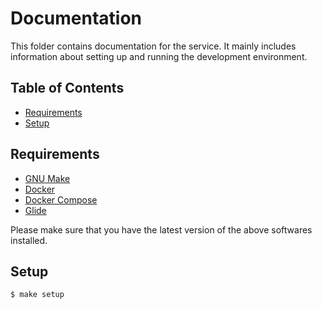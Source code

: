 # Documentation

This folder contains documentation for the service. It mainly includes information about setting up and running the development environment.


## Table of Contents

- [Requirements](#requirements)
- [Setup](#setup)


## Requirements

- [GNU Make](https://www.gnu.org/software/make/)
- [Docker](https://www.docker.com/)
- [Docker Compose](https://docs.docker.com/compose/)
- [Glide](http://glide.sh/)


Please make sure that you have the latest version of the above softwares installed.


## Setup

``` bash
$ make setup
```
